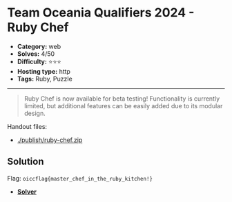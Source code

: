 # Team Oceania Qualifiers 2024 - Ruby Chef

- **Category:** web
- **Solves:** 4/50
- **Difficulty:** ⭐️⭐️⭐️
- **Hosting type:** http
- **Tags:** Ruby, Puzzle

---

> Ruby Chef is now available for beta testing! Functionality is currently limited, but additional features can be easily added due to its modular design.


Handout files:

- [./publish/ruby-chef.zip](./publish/ruby-chef.zip)

## Solution

Flag: `oiccflag{master_chef_in_the_ruby_kitchen!}`


- [**Solver**](./solve/solv.py)



